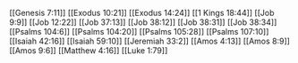[[Genesis 7:11]]
[[Exodus 10:21]]
[[Exodus 14:24]]
[[1 Kings 18:44]]
[[Job 9:9]]
[[Job 12:22]]
[[Job 37:13]]
[[Job 38:12]]
[[Job 38:31]]
[[Job 38:34]]
[[Psalms 104:6]]
[[Psalms 104:20]]
[[Psalms 105:28]]
[[Psalms 107:10]]
[[Isaiah 42:16]]
[[Isaiah 59:10]]
[[Jeremiah 33:2]]
[[Amos 4:13]]
[[Amos 8:9]]
[[Amos 9:6]]
[[Matthew 4:16]]
[[Luke 1:79]]
